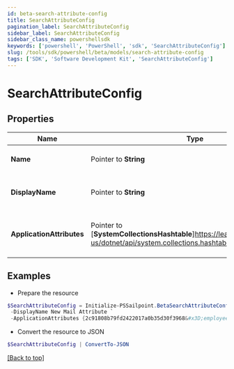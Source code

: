 ```yaml
---
id: beta-search-attribute-config
title: SearchAttributeConfig
pagination_label: SearchAttributeConfig
sidebar_label: SearchAttributeConfig
sidebar_class_name: powershellsdk
keywords: ['powershell', 'PowerShell', 'sdk', 'SearchAttributeConfig'] 
slug: /tools/sdk/powershell/beta/models/search-attribute-config
tags: ['SDK', 'Software Development Kit', 'SearchAttributeConfig']
---
```



# SearchAttributeConfig

## Properties

Name | Type | Description | Notes
------------ | ------------- | ------------- | -------------
**Name** |  Pointer to **String** | Name of the new attribute | [optional] 
**DisplayName** |  Pointer to **String** | The display name of the new attribute | [optional] 
**ApplicationAttributes** |  Pointer to [**SystemCollectionsHashtable**]https://learn.microsoft.com/en-us/dotnet/api/system.collections.hashtable?view=net-9.0 | Map of application id and their associated attribute. | [optional] 

## Examples

- Prepare the resource
```powershell
$SearchAttributeConfig = Initialize-PSSailpoint.BetaSearchAttributeConfig  -Name newMailAttribute `
 -DisplayName New Mail Attribute `
 -ApplicationAttributes {2c91808b79fd2422017a0b35d30f3968&#x3D;employeeNumber, 2c91808b79fd2422017a0b36008f396b&#x3D;employeeNumber}
```

- Convert the resource to JSON
```powershell
$SearchAttributeConfig | ConvertTo-JSON
```


[[Back to top]](#) 

